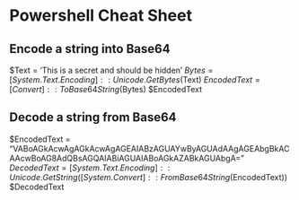 # Powershell Cheat Sheet
## Encode a string into Base64
$Text = ‘This is a secret and should be hidden’
$Bytes = [System.Text.Encoding]::Unicode.GetBytes($Text)
$EncodedText =[Convert]::ToBase64String($Bytes)
$EncodedText

## Decode a string from Base64
$EncodedText = “VABoAGkAcwAgAGkAcwAgAGEAIABzAGUAYwByAGUAdAAgAGEAbgBkACAAcwBoAG8AdQBsAGQAIABiAGUAIABoAGkAZABkAGUAbgA=”
$DecodedText = [System.Text.Encoding]::Unicode.GetString([System.Convert]::FromBase64String($EncodedText))
$DecodedText
